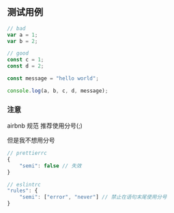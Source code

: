 ## 测试用例

```js
// bad
var a = 1;
var b = 2;

// good
const c = 1;
const d = 2;

const message = "hello world";

console.log(a, b, c, d, message);
```

### 注意

airbnb 规范 推荐使用分号(;)

但是我不想用分号

```js
// prettierrc
{
    "semi": false // 失效
}

```

```js
// eslintrc
"rules": {
    "semi": ["error", "never"] // 禁止在语句末尾使用分号
}
```
